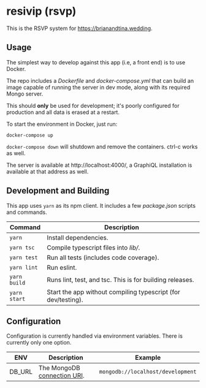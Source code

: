 # resivip (rsvp)

This is the RSVP system for https://brianandtina.wedding.

## Usage

The simplest way to develop against this app (i.e, a front end) is to use Docker.

The repo includes a _Dockerfile_ and _docker-compose.yml_ that can build an image capable of running the server in dev mode,
along with its required Mongo server.

This should **only** be used for development; it's poorly configured for production and
all data is erased at a restart.

To start the environment in Docker, just run:

    docker-compose up

`docker-compose down` will shutdown and remove the containers. ctrl-c works as well.

The server is available at http://localhost:4000/, a GraphiQL installation is available at that address as well.

## Development and Building

This app uses `yarn` as its npm client. It includes a few _package.json_ scripts and commands.

| Command      | Description                                                   |
| ------------ | ------------------------------------------------------------- |
| `yarn`       | Install dependencies.                                         |
| `yarn tsc`   | Compile typescript files into _lib/_.                         |
| `yarn test`  | Run all tests (includes code coverage).                       |
| `yarn lint`  | Run eslint.                                                   |
| `yarn build` | Runs lint, test, and tsc. This is for building releases.      |
| `yarn start` | Start the app without compiling typescript (for dev/testing). |

## Configuration

Configuration is currently handled via environment variables. There is currently only one option.

| ENV    | Description                                                                                 | Example                           |
| ------ | ------------------------------------------------------------------------------------------- | --------------------------------- |
| DB_URL | The MongoDB [connection URI](https://docs.mongodb.com/manual/reference/connection-string/). | `mongodb://localhost/development` |
